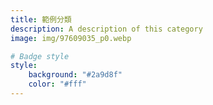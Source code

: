 ```yaml
---
title: 範例分類
description: A description of this category
image: img/97609035_p0.webp

# Badge style
style:
    background: "#2a9d8f"
    color: "#fff"
---
```

